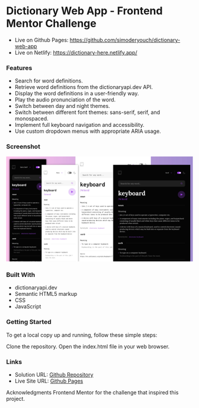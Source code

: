 # Dictionary Web App - Frontend Mentor Challenge



- Live on Github Pages: https://github.com/simoderyouch/dictionary-web-app
- Live on Netlify: https://dictionary-here.netlify.app/


### Features

   - Search for word definitions.
   - Retrieve word definitions from the dictionaryapi.dev API.
   - Display the word definitions in a user-friendly way.
   - Play the audio pronunciation of the word.
   - Switch between day and night themes.
   - Switch between different font themes: sans-serif, serif, and monospaced.
   - Implement full keyboard navigation and accessibility.
   - Use custom dropdown menus with appropriate ARIA usage.

### Screenshot
![Screenshot](./screenshot.webp)

### Built With
   - dictionaryapi.dev
   - Semantic HTML5 markup
   - CSS
   - JavaScript
### Getting Started
   To get a local copy up and running, follow these simple steps:

Clone the repository.
Open the index.html file in your web browser.
### Links

- Solution URL: [Github Repository](https://github.com/simoderyouch/dictionary-web-app)
- Live Site URL: [Github Pages](https://dictionary-here.netlify.app/)


Acknowledgments
Frontend Mentor for the challenge that inspired this project.
